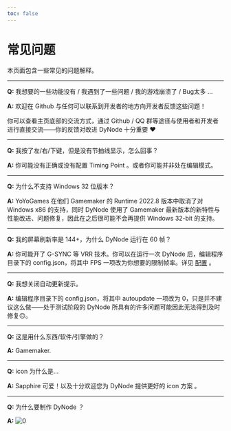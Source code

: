 ```yaml
---
toc: false
---
```



# 常见问题

本页面包含一些常见的问题解释。

-----------
**Q:** 我想要的一些功能没有 / 我遇到了一些问题 / 我的游戏崩溃了 / Bug太多 ...

**A:** 欢迎在 Github 与任何可以联系到开发者的地方向开发者反馈这些问题！

你可以查看主页底部的交流方式，通过 Github / QQ 群等途径与使用者和开发者进行直接交流——你的反馈对改进 DyNode 十分重要 ❤

-----------
**Q:** 我按了左/右/下键，但是没有节拍线显示，怎么回事？

**A:** 你可能没有正确或没有配置 Timing Point 。或者你可能并非处在编辑模式。

-----------
**Q:** 为什么不支持 Windows 32 位版本？

**A:** YoYoGames 在他们 Gamemaker 的 Runtime 2022.8 版本中取消了对 Windows x86 的支持，同时 DyNode 使用了 Gamemaker 最新版本的新特性与性能改进、问题修复，因此在之后很可能不会再提供 Windows 32-bit 的支持。


-----------
**Q:** 我的屏幕刷新率是 144+，为什么 DyNode 运行在 60 帧？

**A:** 你可能开了 G-SYNC 等 VRR 技术。你可以在运行一次 DyNode 后，编辑程序目录下的 config.json，将其中 FPS 一项改为你想要的限制帧率。详见 [配置](/guide/configuration.html#fps) 。

-----------
**Q:** 我想关闭自动更新提示。

**A:** 编辑程序目录下的 config.json，将其中 autoupdate 一项改为 0，只是并不建议这么做——处于测试阶段的 DyNode 所具有的许多问题可能因此无法得到及时修复😔。

-----------
**Q:** 这是用什么东西/软件/引擎做的？

**A:** Gamemaker.

-----------
**Q:** icon 为什么是...

**A:** Sapphire 可爱！以及十分欢迎您为 DyNode 提供更好的 icon 方案 。

-----------
**Q:** 为什么要制作 DyNode ？

**A:**
![0](https://user-images.githubusercontent.com/31349569/184602740-20c4f7f8-9d25-486f-94d8-422cbc625890.png)
 